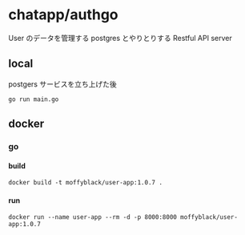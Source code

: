 # chatapp/authgo

User のデータを管理する postgres とやりとりする Restful API server

## local

postgers サービスを立ち上げた後

```
go run main.go
```

## docker

### go

#### build

```
docker build -t moffyblack/user-app:1.0.7 .
```

#### run

```
docker run --name user-app --rm -d -p 8000:8000 moffyblack/user-app:1.0.7
```
